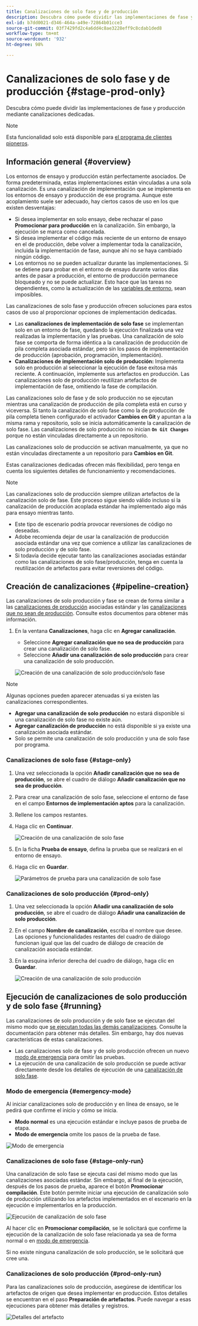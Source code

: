 ```yaml
---
title: Canalizaciones de solo fase y de producción
description: Descubra cómo puede dividir las implementaciones de fase y producción mediante canalizaciones dedicadas.
exl-id: b7dd0021-d346-464a-a49e-72864b01cce3
source-git-commit: 03f7429fd2c4a6dd4c8ae3228eff9c8cdab1ded8
workflow-type: tm+mt
source-wordcount: '932'
ht-degree: 98%

---
```


# Canalizaciones de solo fase y de producción {#stage-prod-only}

Descubra cómo puede dividir las implementaciones de fase y producción mediante canalizaciones dedicadas.

>[!NOTE]
>
>Esta funcionalidad solo está disponible para [el programa de clientes pioneros](/help/release-notes/current.md#early-adoption).

## Información general {#overview}

Los entornos de ensayo y producción están perfectamente asociados. De forma predeterminada, estas implementaciones están vinculadas a una sola canalización. Es una canalización de implementación que se implementa en los entornos de ensayo y producción de ese programa. Aunque este acoplamiento suele ser adecuado, hay ciertos casos de uso en los que existen desventajas:

* Si desea implementar en solo ensayo, debe rechazar el paso **Promocionar para producción** en la canalización. Sin embargo, la ejecución se marca como cancelada.
* Si desea implementar el código más reciente de un entorno de ensayo en el de producción, debe volver a implementar toda la canalización, incluida la implementación de fase, aunque ahí no se haya cambiado ningún código.
* Los entornos no se pueden actualizar durante las implementaciones. Si se detiene para probar en el entorno de ensayo durante varios días antes de pasar a producción, el entorno de producción permanece bloqueado y no se puede actualizar. Esto hace que las tareas no dependientes, como la actualización de las [variables de entorno](/help/getting-started/build-environment.md#environment-variables), sean imposibles.

Las canalizaciones de solo fase y producción ofrecen soluciones para estos casos de uso al proporcionar opciones de implementación dedicadas.

* Las **canalizaciones de implementación de solo fase** se implementan solo en un entorno de fase, quedando la ejecución finalizada una vez realizadas la implementación y las pruebas. Una canalización de solo fase se comporta de forma idéntica a la canalización de producción de pila completa asociada estándar, pero sin los pasos de implementación de producción (aprobación, programación, implementación).
* **Canalizaciones de implementación solo de producción:** Implementa solo en producción al seleccionar la ejecución de fase exitosa más reciente. A continuación, implemente sus artefactos en producción. Las canalizaciones solo de producción reutilizan artefactos de implementación de fase, omitiendo la fase de compilación.

Las canalizaciones solo de fase y de solo producción no se ejecutan mientras una canalización de producción de pila completa está en curso y viceversa. Si tanto la canalización de solo fase como la de producción de pila completa tienen configurado el activador **Cambios en Git** y apuntan a la misma rama y repositorio, solo se inicia automáticamente la canalización de solo fase. Las canalizaciones de solo producción no inician **`On Git Changes`** porque no están vinculadas directamente a un repositorio.

Las canalizaciones solo de producción se activan manualmente, ya que no están vinculadas directamente a un repositorio para **Cambios en Git**.

Estas canalizaciones dedicadas ofrecen más flexibilidad, pero tenga en cuenta los siguientes detalles de funcionamiento y recomendaciones.

>[!NOTE]
>
>Las canalizaciones solo de producción siempre utilizan artefactos de la canalización solo de fase. Este proceso sigue siendo válido incluso si la canalización de producción acoplada estándar ha implementado algo más para ensayo mientras tanto.
>
>* Este tipo de escenario podría provocar reversiones de código no deseadas.
>* Adobe recomienda dejar de usar la canalización de producción asociada estándar una vez que comience a utilizar las canalizaciones de solo producción y de solo fase.
>* Si todavía decide ejecutar tanto las canalizaciones asociadas estándar como las canalizaciones de solo fase/producción, tenga en cuenta la reutilización de artefactos para evitar reversiones del código.

## Creación de canalizaciones {#pipeline-creation}

Las canalizaciones de solo producción y fase se crean de forma similar a las [canalizaciones de producción](/help/using/production-pipelines.md) asociadas estándar y las [canalizaciones que no sean de producción](/help/using/non-production-pipelines.md). Consulte estos documentos para obtener más información.

1. En la ventana **Canalizaciones**, haga clic en **Agregar canalización**.

   * Seleccione **Agregar canalización que no sea de producción** para crear una canalización de solo fase.
   * Seleccione **Añadir una canalización de solo producción** para crear una canalización de solo producción.

   ![Creación de una canalización de solo producción/solo fase](/help/assets/configure-pipelines/prod-stage-pipelines.png)

>[!NOTE]
>
>Algunas opciones pueden aparecer atenuadas si ya existen las canalizaciones correspondientes.
>
>* **Agregar una canalización de solo producción** no estará disponible si una canalización de solo fase no existe aún.
>* **Agregar canalización de producción** no está disponible si ya existe una canalización asociada estándar.
>* Solo se permite una canalización de solo producción y una de solo fase por programa.

### Canalizaciones de solo fase {#stage-only}

1. Una vez seleccionada la opción **Añadir canalización que no sea de producción**, se abre el cuadro de diálogo **Añadir canalización que no sea de producción**.
1. Para crear una canalización de solo fase, seleccione el entorno de fase en el campo **Entornos de implementación aptos** para la canalización. 
1. Rellene los campos restantes.
1. Haga clic en **Continuar**.

   ![Creación de una canalización de solo fase](/help/assets/configure-pipelines/stage-only.png)

1. En la ficha **Prueba de ensayo**, defina la prueba que se realizará en el entorno de ensayo.
1. Haga clic en **Guardar**.

   ![Parámetros de prueba para una canalización de solo fase](/help/assets/configure-pipelines/stage-only-test.png)

### Canalizaciones de solo producción {#prod-only}

1. Una vez seleccionada la opción **Añadir una canalización de solo producción**, se abre el cuadro de diálogo **Añadir una canalización de solo producción**.
1. En el campo **Nombre de canalización**, escriba el nombre que desee. Las opciones y funcionalidades restantes del cuadro de diálogo funcionan igual que las del cuadro de diálogo de creación de canalización asociada estándar. 
1. En la esquina inferior derecha del cuadro de diálogo, haga clic en **Guardar**.

   ![Creación de una canalización de solo producción](/help/assets/configure-pipelines/prod-only-pipeline.png)

## Ejecución de canalizaciones de solo producción y de solo fase {#running}

Las canalizaciones de solo producción y de solo fase se ejecutan del mismo modo que [se ejecutan todas las demás canalizaciones](/help/using/managing-pipelines.md#running-pipelines). Consulte la documentación para obtener más detalles. Sin embargo, hay dos nuevas características de estas canalizaciones.

* Las canalizaciones solo de fase y de solo producción ofrecen un nuevo [modo de emergencia](#emergency-mode) para omitir las pruebas.
* La ejecución de una canalización de solo producción se puede activar directamente desde los detalles de ejecución de una [canalización de solo fase](#stage-only-run).

### Modo de emergencia {#emergency-mode}

Al iniciar canalizaciones solo de producción y en línea de ensayo, se le pedirá que confirme el inicio y cómo se inicia.

* **Modo normal** es una ejecución estándar e incluye pasos de prueba de etapa.
* **Modo de emergencia** omite los pasos de la prueba de fase.

![Modo de emergencia](/help/assets/configure-pipelines/emergency-mode.png)

### Canalizaciones de solo fase {#stage-only-run}

Una canalización de solo fase se ejecuta casi del mismo modo que las canalizaciones asociadas estándar. Sin embargo, al final de la ejecución, después de los pasos de prueba, aparece el botón **Promocionar compilación**. Este botón permite iniciar una ejecución de canalización solo de producción utilizando los artefactos implementados en el escenario en la ejecución e implementarlos en la producción.

![Ejecución de canalización de solo fase](/help/assets/configure-pipelines/stage-only-pipeline-run.png)

Al hacer clic en **Promocionar compilación**, se le solicitará que confirme la ejecución de la canalización de solo fase relacionada ya sea de forma normal o en [modo de emergencia](#emergency-mode).

Si no existe ninguna canalización de solo producción, se le solicitará que cree una.

### Canalizaciones de solo producción {#prod-only-run}

Para las canalizaciones solo de producción, asegúrese de identificar los artefactos de origen que desea implementar en producción. Estos detalles se encuentran en el paso **Preparación de artefactos**. Puede navegar a esas ejecuciones para obtener más detalles y registros.

![Detalles del artefacto](/help/assets/configure-pipelines/prod-only-pipeline-run.png)

